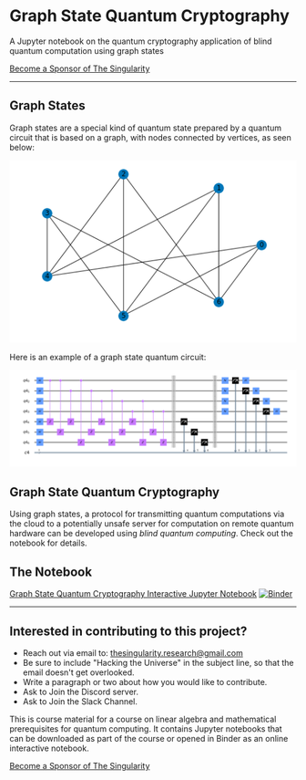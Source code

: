 # Graph State Quantum Cryptography
A Jupyter notebook on the quantum cryptography application of blind quantum computation using graph states

[Become a Sponsor of The Singularity](https://github.com/sponsors/The-Singularity-Research)

---

## Graph States

Graph states are a special kind of quantum state prepared by a quantum circuit that is based on a graph, with nodes connected by vertices, as seen below:

![Graph](graph.png)

Here is an example of a graph state quantum circuit:

![Graph State Circuit](graph_circuit.png)


## Graph State Quantum Cryptography

Using graph states, a protocol for transmitting quantum computations via the cloud to a potentially unsafe server for computation on remote quantum hardware can be developed using *blind quantum computing*. Check out the notebook for details. 


## The Notebook

[Graph State Quantum Cryptography Interactive Jupyter Notebook](https://mybinder.org/v2/gh/The-Singularity-Research/graph-state-quantum-cryptography/master?filepath=certifying_graph_states.ipynb
)
[![Binder](https://mybinder.org/badge_logo.svg)](https://mybinder.org/v2/gh/The-Singularity-Research/graph-state-quantum-cryptography/master?filepath=certifying_graph_states.ipynb)

---

## Interested in contributing to this project? 
- Reach out via email to: thesingularity.research@gmail.com
- Be sure to include "Hacking the Universe" in the subject line, so that the email doesn't get overlooked. 
- Write a paragraph or two about how you would like to contribute.
- Ask to Join the Discord server. 
- Ask to Join the Slack Channel.

This is course material for a course on linear algebra and mathematical prerequisites for quantum computing. It contains Jupyter notebooks that can be downloaded as part of the course or opened in Binder as an online interactive notebook. 

[Become a Sponsor of The Singularity](https://github.com/sponsors/The-Singularity-Research)

